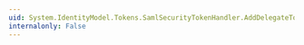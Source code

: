 ```yaml
---
uid: System.IdentityModel.Tokens.SamlSecurityTokenHandler.AddDelegateToAttributes(System.Security.Claims.ClaimsIdentity,System.Collections.Generic.ICollection{System.IdentityModel.Tokens.SamlAttribute},System.IdentityModel.Tokens.SecurityTokenDescriptor)
internalonly: False
---
```


